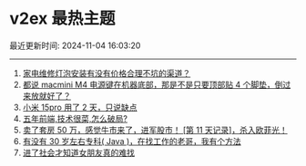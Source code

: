 # v2ex 最热主题

最近更新时间: 2024-11-04 16:03:20

--- 
1. [家电维修灯泡安装有没有价格合理不坑的渠道？](https://www.v2ex.com/t/1086291) 
2. [都说 macmini M4 电源键在机器底部，那是不是只要顶部贴 4 个脚垫，倒过来放就好了？](https://www.v2ex.com/t/1086297) 
3. [小米 15pro 用了 2 天，只说缺点](https://www.v2ex.com/t/1086301) 
4. [五年前端,技术很菜,怎么破局?](https://www.v2ex.com/t/1086337) 
5. [卖了套房 50 万，感觉牛市来了，进军股市！ [第 11 天记录]，杀入欧菲光！](https://www.v2ex.com/t/1086352) 
6. [有没有 30 岁左右专科( Java )，在找工作的老哥，我有个方法](https://www.v2ex.com/t/1086357) 
7. [进了社会才知道女朋友真的难找](https://www.v2ex.com/t/1086403) 
